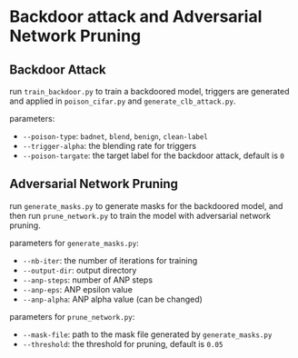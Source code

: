# Backdoor attack and Adversarial Network Pruning

## Backdoor Attack

run `train_backdoor.py` to train a backdoored model, triggers are generated and applied in `poison_cifar.py` and `generate_clb_attack.py`.

parameters: 
+ `--poison-type`: `badnet`, `blend`, `benign`, `clean-label`
+ `--trigger-alpha`: the blending rate for triggers
+ `--poison-targate`: the target label for the backdoor attack, default is `0`

## Adversarial Network Pruning

run `generate_masks.py` to generate masks for the backdoored model, and then run `prune_network.py` to train the model with adversarial network pruning.

parameters for `generate_masks.py`:
+ `--nb-iter`: the number of iterations for training
+ `--output-dir`: output directory
+ `--anp-steps`: number of ANP steps
+ `--anp-eps`: ANP epsilon value
+ `--anp-alpha`: ANP alpha value (can be changed)

parameters for `prune_network.py`:
+ `--mask-file`: path to the mask file generated by `generate_masks.py`
+ `--threshold`: the threshold for pruning, default is `0.05`
